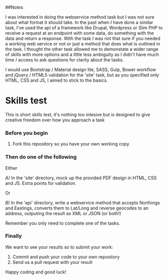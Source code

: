 ##Notes

I was interested in doing the webservice method task but I was not sure about what format it should take. In the past when I have done a similar task, I've used the api of a framework like Drupal, Wordpress or Slim PHP to receive a request at an endpoint with some data, do something with the data and return a response. With the task I was not that sure if you needed a working web service or not or just a method that does what is outlined in the task. I thought the other task allowed me to demonstate a wider range of skills with more options and a little less ambiguity as I didn't have much time / access to ask questions for clarity about the tasks.

I would use Bootstrap / Material design lite, SASS, Gulp, Bower workflow and jQuery / HTML5 validation for the 'site' task, but as you specified only HTML, CSS and JS, I aimed to stick to the basics. 

# Skills test

This is short skills test, it's nothing too intesive but is designed to give creative freedom over how you approach a task

### Before you begin

1. Fork this repository so you have your own working copy

### Then do one of the following

Either

*A)* In the 'site' directory, mock up the provided PDF design in HTML, CSS and JS. Extra points for validation.

Or

*B)* In the 'api' directory, write a webservice method that accepts Northings and Eastings, converts them to Lat/Long and reverse geocodes to an address, outputing the result as XML or JSON (or both!)

Remember you only need to complete one of the tasks.

### Finally

We want to see your results so to submit your work:

1. Commit and push your code to your own repository
1. Send us a pull request with your result

Happy coding and good luck!

